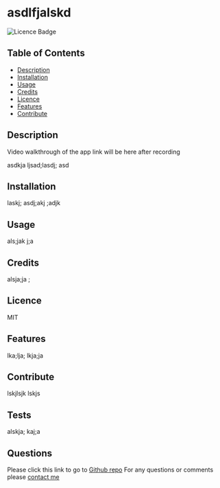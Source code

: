 
  
# asdlfjalskd  

![Licence Badge](https://img.shields.io/badge/MIT-Licence-green)

## Table of Contents
* [Description](#Description)
* [Installation](#Installation)
* [Usage](#Usage)
* [Credits](#Credits)
* [Licence](#Licence)
* [Features](#Features)
* [Contribute](#Contribute)

## Description
Video walkthrough of the app link will be here after recording

asdkja ljsad;lasdj; asd

## Installation
laskj; asdj;akj ;adjk

## Usage
als;jak j;a

## Credits
alsja;ja ;

## Licence
MIT

## Features
lka;lja; lkja;ja

## Contribute
lskjlsjk lskjs

## Tests
alskja; kaj;a

## Questions
Please click this link to go to [Github repo](https://github.com/onder5@hotmail.com/easyREADme)
For any questions or comments please [contact me](mailto:onder5@hotmail.com)
